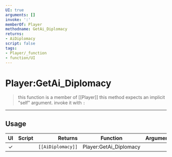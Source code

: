 ```yaml
---
UI: true
arguments: []
invoke: ':'
memberOf: Player
methodname: GetAi_Diplomacy
returns:
- AiDiplomacy
script: false
tags:
- Player/_function
- function/UI
---
```

# Player:GetAi_Diplomacy
> this function is a member of [[Player]]
> this method expects an implicit "self" argument. invoke it with `:`
-----
## Usage
|  UI | Script | Returns | Function | Arguments |
|:---:|:------:|-------:|:--------:|:---------|
|✓| |<code>[[AiDiplomacy]]<code/>|Player:GetAi_Diplomacy||
